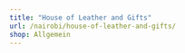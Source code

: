 ```yaml
---
title: "House of Leather and Gifts"
url: /nairobi/house-of-leather-and-gifts/
shop: Allgemein
---
```

